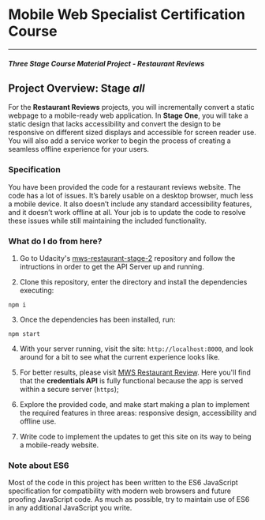 # Mobile Web Specialist Certification Course
---
#### _Three Stage Course Material Project - Restaurant Reviews_

## Project Overview: Stage _**all**_

For the **Restaurant Reviews** projects, you will incrementally convert a static webpage to a mobile-ready web application. In **Stage One**, you will take a static design that lacks accessibility and convert the design to be responsive on different sized displays and accessible for screen reader use. You will also add a service worker to begin the process of creating a seamless offline experience for your users.

### Specification

You have been provided the code for a restaurant reviews website. The code has a lot of issues. It’s barely usable on a desktop browser, much less a mobile device. It also doesn’t include any standard accessibility features, and it doesn’t work offline at all. Your job is to update the code to resolve these issues while still maintaining the included functionality. 

### What do I do from here?
1. Go to Udacity's [mws-restaurant-stage-2](https://github.com/udacity/mws-restaurant-stage-3) repository and follow the intructions in order to get the API Server up and running.

2. Clone this repository, enter the directory and install the dependencies executing:
```shell
npm i
```

3. Once the dependencies has been installed, run:
```shell
npm start
```

4. With your server running, visit the site: `http://localhost:8000`, and look around for a bit to see what the current experience looks like.

5. For better results, please visit [MWS Restaurant Review](https://mws-restaurant-review.herokuapp.com/). Here you'll find that the **credentials API** is fully functional because the app is served within a secure server (`https`);

6. Explore the provided code, and make start making a plan to implement the required features in three areas: responsive design, accessibility and offline use.

7. Write code to implement the updates to get this site on its way to being a mobile-ready website.

### Note about ES6

Most of the code in this project has been written to the ES6 JavaScript specification for compatibility with modern web browsers and future proofing JavaScript code. As much as possible, try to maintain use of ES6 in any additional JavaScript you write. 



